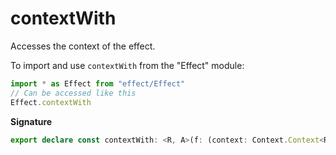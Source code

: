 # contextWith

Accesses the context of the effect.

To import and use `contextWith` from the "Effect" module:

```ts
import * as Effect from "effect/Effect"
// Can be accessed like this
Effect.contextWith
```

**Signature**

```ts
export declare const contextWith: <R, A>(f: (context: Context.Context<R>) => A) => Effect<R, never, A>
```
